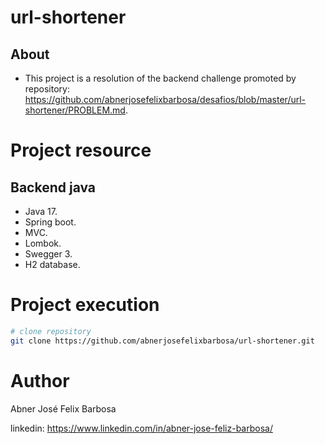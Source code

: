 # url-shortener

## About

- This project is a resolution of the backend challenge promoted by repository: https://github.com/abnerjosefelixbarbosa/desafios/blob/master/url-shortener/PROBLEM.md.

# Project resource

## Backend java

- Java 17.
- Spring boot.
- MVC.
- Lombok.
- Swegger 3.
- H2 database.

# Project execution

```bash
# clone repository
git clone https://github.com/abnerjosefelixbarbosa/url-shortener.git
```

# Author

Abner José Felix Barbosa

linkedin: https://www.linkedin.com/in/abner-jose-feliz-barbosa/

